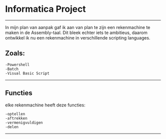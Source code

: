 # Informatica Project
---

In mijn plan van aanpak gaf ik aan van plan te zijn een rekenmachine te maken in de Assembly-taal. Dit bleek echter iets te ambitieus, daarom ontwikkel ik nu een rekenmachine in verschillende scripting languages.

## Zoals:
  
    -Powershell 
    -Batch
    -Visual Basic Script

---

## Functies

  elke rekenmachine heeft deze functies:

    -optellen
    -aftrekken
    -vermenigvuldigen
    -delen
    
---
